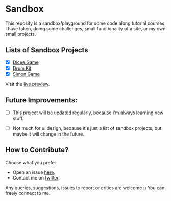 # Sandbox

This reposity is a sandbox/playground for some code along tutorial courses I have taken, doing some challenges, small functionality of a site, or my own small projects.

## Lists of Sandbox Projects

- [x] [Dicee Game](dicee)
- [x] [Drum Kit](drum-kit)
- [x] [Simon Game](simon-game)

Visit the [live preview](https://genesisgabiola.github.io/sandbox/).

## Future Improvements:

- [ ] This project will be updated regularly, because I'm always learning new stuff.
- [ ] Not much for ui design, because it's just a list of sandbox projects, but maybe it will change in the future.


## How to Contribute?

Choose what you prefer:

- Open an issue [here](https://github.com/genesisgabiola/sandbox/issues).
- Contact me on [twitter](http://twitter.com/genesisgabiola).

Any queries, suggestions, issues to report or critics are welcome :) You can freely connect to me.